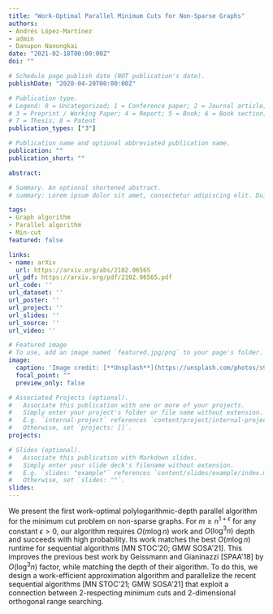 ```yaml
---
title: "Work-Optimal Parallel Minimum Cuts for Non-Sparse Graphs"
authors:
- Andrés López-Martínez
- admin
- Danupon Nanongkai
date: "2021-02-18T00:00:00Z"
doi: ""

# Schedule page publish date (NOT publication's date).
publishDate: "2020-04-20T00:00:00Z"

# Publication type.
# Legend: 0 = Uncategorized; 1 = Conference paper; 2 = Journal article;
# 3 = Preprint / Working Paper; 4 = Report; 5 = Book; 6 = Book section;
# 7 = Thesis; 8 = Patent
publication_types: ["3"]

# Publication name and optional abbreviated publication name.
publication: ""
publication_short: ""

abstract: 

# Summary. An optional shortened abstract.
# summary: Lorem ipsum dolor sit amet, consectetur adipiscing elit. Duis posuere tellus ac convallis placerat. Proin tincidunt magna sed ex sollicitudin condimentum.

tags:
- Graph algorithm
- Parallel algorithm
- Min-cut
featured: false

links:
- name: arXiv
  url: https://arxiv.org/abs/2102.06565
url_pdf: https://arxiv.org/pdf/2102.06565.pdf
url_code: ''
url_dataset: ''
url_poster: ''
url_project: ''
url_slides: ''
url_source: ''
url_video: ''

# Featured image
# To use, add an image named `featured.jpg/png` to your page's folder. 
image:
  caption: 'Image credit: [**Unsplash**](https://unsplash.com/photos/s9CC2SKySJM)'
  focal_point: ""
  preview_only: false

# Associated Projects (optional).
#   Associate this publication with one or more of your projects.
#   Simply enter your project's folder or file name without extension.
#   E.g. `internal-project` references `content/project/internal-project/index.md`.
#   Otherwise, set `projects: []`.
projects:

# Slides (optional).
#   Associate this publication with Markdown slides.
#   Simply enter your slide deck's filename without extension.
#   E.g. `slides: "example"` references `content/slides/example/index.md`.
#   Otherwise, set `slides: ""`.
slides: 
---
```


We present the first work-optimal polylogarithmic-depth parallel algorithm for the minimum cut problem on non-sparse graphs. For $m\geq n^{1+\epsilon}$ for any constant $\epsilon>0$, our algorithm requires $O(m \log n)$ work and $O(\log^3 n)$ depth and succeeds with high probability. 
Its work matches the best $O(m \log n)$ runtime for sequential algorithms [MN STOC’20; GMW SOSA'21].  This improves the previous best work by Geissmann and Gianinazzi [SPAA'18] by $O(\log^3 n)$ factor, while matching the depth of their algorithm. To do this, we design a work-efficient approximation algorithm and parallelize the recent sequential algorithms [MN STOC'21; GMW SOSA'21] that exploit a connection between 2-respecting minimum cuts and 2-dimensional orthogonal range searching. 
